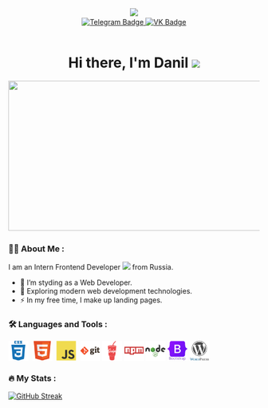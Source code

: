 <!-- ****************** шапка ****************** -->
<div id="header" align="center">
  <img src="https://i.giphy.com/media/v1.Y2lkPTc5MGI3NjExdzF0amx5eW1hOGVrOTN3YWRwcWNsM2RjNXV4eTMwYWdrOHFwN2YweSZlcD12MV9pbnRlcm5hbF9naWZfYnlfaWQmY3Q9Zw/bGgsc5mWoryfgKBx1u/giphy.gif" width="150"/>
</div>

<div id="badges" align="center">
  <a href="https://t.me/cute_ass_ducks">
    <img src="https://img.icons8.com/?size=100&id=63306&format=png&color=000000" alt="Telegram Badge" width="40" height="40"/>
  </a>
  <a href="https://vk.com/google_was_my_idea">
    <img src="https://img.icons8.com/?size=100&id=13977&format=png&color=000000" alt="VK Badge" width="40" height="40" />
  </a>
</div>

<div id="views" align="center">
  <img src="https://komarev.com/ghpvc/?username=Shipy4kaRU&style=flat-square&color=blue" alt=""/>
</div>

<div id="header" align="center">
  <h1>Hi there, I'm Danil <img src="https://media.giphy.com/media/hvRJCLFzcasrR4ia7z/giphy.gif" width="30px"/></h1>
</div>

<!-- ****************** обо мне ****************** -->
<div align="center">
  <img src="https://media.giphy.com/media/dWesBcTLavkZuG35MI/giphy.gif" width="600" height="300"/>
</div>

### :woman_technologist: About Me :
I am an Intern Frontend Developer <img src="https://media.giphy.com/media/WUlplcMpOCEmTGBtBW/giphy.gif" width="30"> from Russia.
- :telescope: I’m styding as a Web Developer.
- :seedling: Exploring modern web development technologies.
- :zap: In my free time, I make up landing pages.

### :hammer_and_wrench: Languages and Tools :
<div>
  <img src="https://github.com/devicons/devicon/blob/master/icons/css3/css3-plain-wordmark.svg"  title="CSS3" alt="CSS" width="40" height="40"/>&nbsp;
  <img src="https://github.com/devicons/devicon/blob/master/icons/html5/html5-original.svg" title="HTML5" alt="HTML" width="40" height="40"/>&nbsp;
  <img src="https://github.com/devicons/devicon/blob/master/icons/javascript/javascript-original.svg" title="JavaScript" alt="JavaScript" width="40" height="40"/>&nbsp;
  <img src="https://github.com/devicons/devicon/blob/master/icons/git/git-original-wordmark.svg" title="Git" **alt="Git" width="40" height="40"/>
  <img src="https://raw.githubusercontent.com/devicons/devicon/6910f0503efdd315c8f9b858234310c06e04d9c0/icons/gulp/gulp-plain.svg" title="Gulp" **alt="Gulp" width="40" height="40"/>
  <img src="https://raw.githubusercontent.com/devicons/devicon/6910f0503efdd315c8f9b858234310c06e04d9c0/icons/npm/npm-original-wordmark.svg" title="Npm" **alt="Npm" width="40" height="40"/>
  <img src="https://raw.githubusercontent.com/devicons/devicon/6910f0503efdd315c8f9b858234310c06e04d9c0/icons/nodejs/nodejs-original-wordmark.svg" title="Node JS" **alt="Node JS" width="40" height="40"/>
  <img src="https://raw.githubusercontent.com/devicons/devicon/6910f0503efdd315c8f9b858234310c06e04d9c0/icons/bootstrap/bootstrap-original-wordmark.svg" title="Bootstrap" **alt="Bootstrap" width="40" height="40"/>
  <img src="https://raw.githubusercontent.com/devicons/devicon/6910f0503efdd315c8f9b858234310c06e04d9c0/icons/wordpress/wordpress-original.svg" title="WordPress" **alt="WordPress" width="40" height="40"/>
</div>

### :fire: My Stats :
<a href="https://git.io/streak-stats"><img src="https://github-readme-streak-stats.herokuapp.com?user=Shipy4kaRU&theme=highcontrast&border_radius=8" alt="GitHub Streak" /></a>
